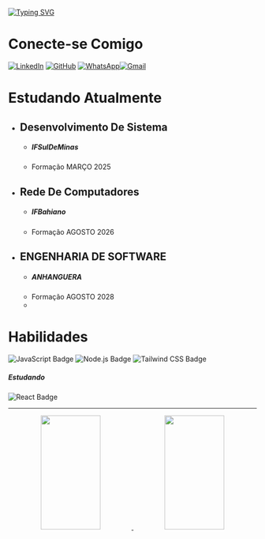 
[![Typing SVG](https://readme-typing-svg.herokuapp.com/?color=auto&size=35&center=true&vCenter=true&width=1000&lines=Olá,+Meu+Nome+é+Savio+Rangel;Entre+Em+Contato:%29)](https://git.io/typing-svg)



# Conecte-se Comigo


[![LinkedIn](https://img.shields.io/badge/LinkedIn-0077B5?style=for-the-badge&logo=linkedin&logoColor=white)]([https://www.linkedin.com/in/savio-rangell-553498287/]) [![GitHub](https://img.shields.io/badge/GitHbt-000?style=for-the-badge&logo=github&logoColor=white)](https://github.com/srsaviorangell) [![WhatsApp](https://img.shields.io/badge/WhatsApp-25D366?style=for-the-badge&logo=whatsapp&logoColor=white)](https://wa.me/0557499630711)[![Gmail](https://img.shields.io/badge/Gmail-333333?style=for-the-badge&logo=gmail&logoColor=red)](mailto:srbet188@gmail.com)


# Estudando Atualmente 


 - ## Desenvolvimento De Sistema
     * ##### IFSulDeMinas
     *  Formação MARÇO 2025
   
 - ## Rede De Computadores
     * ##### IFBahiano
     *  Formação AGOSTO 2026
 - ## ENGENHARIA DE SOFTWARE
     * ##### ANHANGUERA
     *  Formação AGOSTO 2028
     *  
# Habilidades
![JavaScript Badge](https://img.shields.io/badge/JavaScript-F7DF1E?logo=javascript&logoColor=000&style=plastic)
![Node.js Badge](https://img.shields.io/badge/Node.js-5FA04E?logo=nodedotjs&logoColor=fff&style=plastic)
![Tailwind CSS Badge](https://img.shields.io/badge/Tailwind%20CSS-06B6D4?logo=tailwindcss&logoColor=fff&style=plastic)




##### Estudando 
![React Badge](https://img.shields.io/badge/React-61DAFB?logo=react&logoColor=000&style=plastic)



***






<div id="stats"  align="center">
    <a href="https://github.com/srsaviorangell">
     <img  width="49%" height="231px" src="https://github-readme-stats.vercel.app/api?username=srsaviorangell&theme=dark&show_icons=true">
     <img  width="49%" height="231px"src="https://github-readme-stats-git-masterrstaa-rickstaa.vercel.app/api/top-langs/?username=srsaviorangell&bg_color=000&border_color=30A3DC&title_color=E94D5F&text_color=FFF">
     





  





